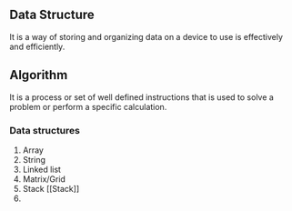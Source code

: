 ## Data Structure
It is a way of storing and organizing data on a device to use is effectively and efficiently.

## Algorithm
It is a process or set of well defined instructions that is used to solve a problem or perform a specific calculation.

### Data structures
1. Array
2. String
3. Linked list
4. Matrix/Grid
5. Stack [[Stack]]
6. 